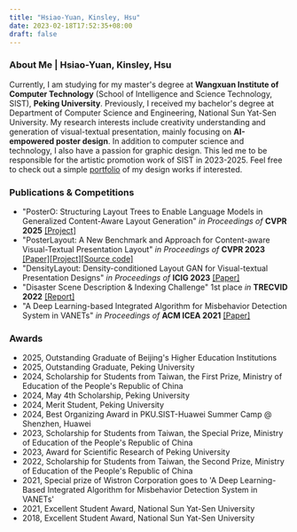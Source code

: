 ```yaml
---
title: "Hsiao-Yuan, Kinsley, Hsu"
date: 2023-02-18T17:52:35+08:00
draft: false
---
```


### About Me | Hsiao-Yuan, Kinsley, Hsu

Currently, I am studying for my master\'s degree at **Wangxuan Institute of Computer Technology** (School of Intelligence and Science Technology, SIST), **Peking University**. Previously, I received my bachelor\'s degree at Department of Computer Science and Engineering, National Sun Yat-Sen University. My research interests include creativity understanding and generation of visual-textual presentation, mainly focusing on **AI-empowered poster design**. In addition to computer science and technology, I also have a passion for graphic design. This led me to be responsible for the artistic promotion work of SIST in 2023-2025. Feel free to check out a simple [portfolio](hsiaoyuanhsu_portfolio_24.pdf) of my design works if interested.

### Publications & Competitions

- \"PosterO: Structuring Layout Trees to Enable Language Models in Generalized Content-Aware Layout Generation\" *in Proceedings of* **CVPR 2025** [[Project]](https://thekinsley.github.io/PosterO/)
- \"PosterLayout: A New Benchmark and Approach for Content-aware Visual-Textual Presentation Layout\" *in Proceedings of* **CVPR 2023** [[Paper]](https://openaccess.thecvf.com/content/CVPR2023/html/Hsu_PosterLayout_A_New_Benchmark_and_Approach_for_Content-Aware_Visual-Textual_Presentation_CVPR_2023_paper.html)[[Project]](http://39.108.48.32/mipl/PosterLayout/)[[Source code]](https://github.com/PKU-ICST-MIPL/PosterLayout-CVPR2023)
- \"DensityLayout: Density-conditioned Layout GAN for Visual-textual Presentation Designs\" *in Proceedings of* **ICIG 2023** [[Paper]](http://dx.doi.org/10.1007/978-3-031-46308-2_16)
- \"Disaster Scene Description & Indexing Challenge\" 1st place *in* **TRECVID 2022** [[Report]](https://www-nlpir.nist.gov/projects/tvpubs/tv22.papers/pku_wict.pdf)
- \"A Deep Learning-based Integrated Algorithm for Misbehavior Detection System in VANETs\" *in Proceedings of* **ACM ICEA 2021** [[Paper]](https://dl.acm.org/doi/abs/10.1145/3491396.3506509)

### Awards

- 2025, Outstanding Graduate of Beijing's Higher Education Institutions
- 2025, Outstanding Graduate, Peking University
- 2024, Scholarship for Students from Taiwan, the First Prize, Ministry of Education of the People\'s Republic of China
- 2024, May 4th Scholarship, Peking University
- 2024, Merit Student, Peking University
- 2024, Best Organizing Award in PKU.SIST-Huawei Summer Camp @ Shenzhen, Huawei
- 2023, Scholarship for Students from Taiwan, the Special Prize, Ministry of Education of the People\'s Republic of China
- 2023, Award for Scientific Research of Peking University
- 2022, Scholarship for Students from Taiwan, the Second Prize, Ministry of Education of the People\'s Republic of China
- 2021, Special prize of Wistron Corporation goes to \'A Deep Learning-Based Integrated Algorithm for Misbehavior Detection System in VANETs\'
- 2021, Excellent Student Award, National Sun Yat-Sen University
- 2018, Excellent Student Award, National Sun Yat-Sen University